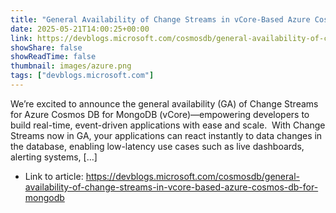 ```yaml
---
title: "General Availability of Change Streams in vCore-Based Azure Cosmos DB for MongoDB"
date: 2025-05-21T14:00:25+00:00
link: https://devblogs.microsoft.com/cosmosdb/general-availability-of-change-streams-in-vcore-based-azure-cosmos-db-for-mongodb
showShare: false
showReadTime: false
thumbnail: images/azure.png
tags: ["devblogs.microsoft.com"]
---
```

We’re excited to announce the general availability (GA) of Change Streams for Azure Cosmos DB for MongoDB (vCore)—empowering developers to build real-time, event-driven applications with ease and scale.  With Change Streams now in GA, your applications can react instantly to data changes in the database, enabling low-latency use cases such as live dashboards, alerting systems, […]

- Link to article: https://devblogs.microsoft.com/cosmosdb/general-availability-of-change-streams-in-vcore-based-azure-cosmos-db-for-mongodb